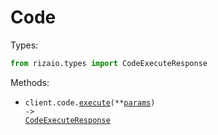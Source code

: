 # Code

Types:

```python
from rizaio.types import CodeExecuteResponse
```

Methods:

- <code title="post /v1/execute">client.code.<a href="./src/rizaio/resources/code.py">execute</a>(\*\*<a href="src/rizaio/types/code_execute_params.py">params</a>) -> <a href="./src/rizaio/types/code_execute_response.py">CodeExecuteResponse</a></code>
